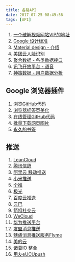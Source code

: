 ```yaml
---
title: 各路API
date: 2017-07-25 08:49:56
tags: [API]
---
```


1. <a href="https://www.xunmzy.com/tool/vipsp/">一个破解视频网站VIP的地址</a>
1. <a href="https://material.io/devices/">Google 设计标准</a>
1. <a href="https://material.io/guidelines/material-design/introduction.html#">Material design - 介绍</a>
2. <a href="https://www.mtyun.com/doc/api/ai/face/index">美团云人脸识别</a>
3. <a href="https://www.juhe.cn/">聚合数据 - 各类数据接口</a>
4. <a href="http://www.xfyun.cn/">讯飞开放平台 - 语音</a>
5. <a href="https://www.sensorsdata.cn/">神策数据 - 用户数据分析</a>

## Google 浏览器插件
1. <a href="https://chrome.google.com/webstore/detail/insightio-for-github/pmhfgjjhhomfplgmbalncpcohgeijonh">浏览GitHub代码</a>
1. <a href="https://chrome.google.com/webstore/detail/infinity-new-tab/dbfmnekepjoapopniengjbcpnbljalfg">浏览器标签页美化</a>
1. <a href="https://about.sourcegraph.com/">在线管理GitHub代码</a>
1. <a href="https://chrome.google.com/webstore/detail/imageassistant/dbjbempljhcmhlfpfacalomonjpalpko">批量下载网页图片</a>
1. <a href="https://chrome.google.com/webstore/detail/pocket/mjcnijlhddpbdemagnpefmlkjdagkogk">永久的书签</a>


## 推送
1. <a href="https://leancloud.cn/">LeanCloud</a>
2. <a href="http://xg.qq.com/">腾讯信鸽</a>
3. <a href="https://www.aliyun.com/product/cps/">阿里云 移动推送</a>
4. <a href="http://dev.xiaomi.com/doc/?page_id=1670">小米推送</a>
5. <a href="http://www.igetui.com/">个推</a>
6. <a href="https://www.jpush.cn/">极光</a>
7. <a href="https://www.jpush.cn/">百度云推送</a>
8. <a href="https://yunba.io/">云巴</a>
9. <a href="https://www.arrownock.com/">箭扣社交云</a>
10. <a href="http://www.wecloud.io/">WeCloud</a>
11. <a href="http://developer.huawei.com/push">华为推送平台</a>
12. <a href="http://push.umeng.com/pushIndex">友盟消息推送</a>
13. <a href="https://open.flyme.cn/open-web/views/push.html">魅族消息推送服务Flyme</a>
14. <a href="http://www.midea.net/docs/products/push">美的云</a>
15. <a href="http://help.zhugeio.com/hc/kb/article/113326/">诸葛IO 整合</a>
16. <a href="https://im.yyuap.com/doc-detail.html?pro=upush&module=quickStart">用友eUCUpush</a>
